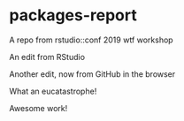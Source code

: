 # packages-report
A repo from rstudio::conf 2019 wtf workshop

An edit from RStudio

Another edit, now from GitHub in the browser

What an eucatastrophe!

Awesome work!
